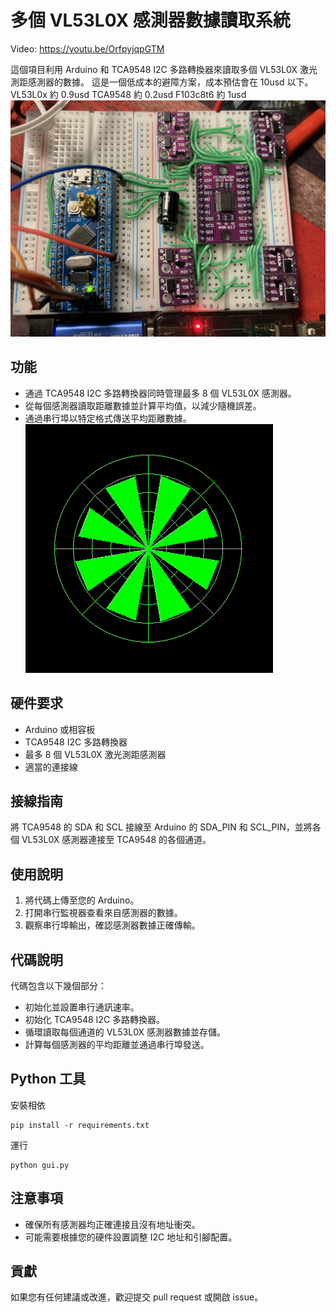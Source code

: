 # 多個 VL53L0X 感測器數據讀取系統

Video:
https://youtu.be/OrfpyjqpGTM

這個項目利用 Arduino 和 TCA9548 I2C 多路轉換器來讀取多個 VL53L0X 激光測距感測器的數據。
這是一個低成本的避障方案，成本預估會在 10usd 以下。
VL53L0x 約 0.9usd
TCA9548 約 0.2usd
F103c8t6 約 1usd
![./doc/hw.jpeg](./doc/hw.jpeg)

## 功能

- 通過 TCA9548 I2C 多路轉換器同時管理最多 8 個 VL53L0X 感測器。
- 從每個感測器讀取距離數據並計算平均值，以減少隨機誤差。
- 通過串行埠以特定格式傳送平均距離數據。
  ![./doc/gui.gif](./doc/gui.gif)

## 硬件要求

- Arduino 或相容板
- TCA9548 I2C 多路轉換器
- 最多 8 個 VL53L0X 激光測距感測器
- 適當的連接線

## 接線指南

將 TCA9548 的 SDA 和 SCL 接線至 Arduino 的 SDA_PIN 和 SCL_PIN，並將各個 VL53L0X 感測器連接至 TCA9548 的各個通道。

## 使用說明

1. 將代碼上傳至您的 Arduino。
2. 打開串行監視器查看來自感測器的數據。
3. 觀察串行埠輸出，確認感測器數據正確傳輸。

## 代碼說明

代碼包含以下幾個部分：

- 初始化並設置串行通訊速率。
- 初始化 TCA9548 I2C 多路轉換器。
- 循環讀取每個通道的 VL53L0X 感測器數據並存儲。
- 計算每個感測器的平均距離並通過串行埠發送。

## Python 工具

安裝相依

```
pip install -r requirements.txt
```

運行

```
python gui.py
```

## 注意事項

- 確保所有感測器均正確連接且沒有地址衝突。
- 可能需要根據您的硬件設置調整 I2C 地址和引腳配置。

## 貢獻

如果您有任何建議或改進，歡迎提交 pull request 或開啟 issue。

